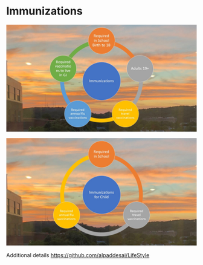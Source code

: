 # Immunizations

![image](Immunization.JPG)

![image](ImmunizationChild.JPG)

Additional details https://github.com/alpaddesai/LifeStyle
